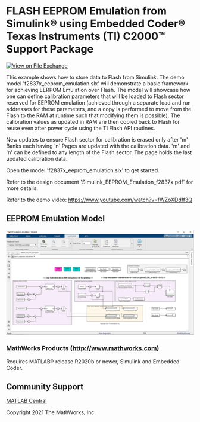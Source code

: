 # **FLASH EEPROM Emulation from Simulink® using Embedded Coder® Texas Instruments (TI) C2000™ Support Package**
<!-- This is the "Title of the contribution" that was approved during the Community Contribution Review Process --> 

[![View <File Exchange Title> on File Exchange](https://www.mathworks.com/matlabcentral/images/matlab-file-exchange.svg)](https://www.mathworks.com/matlabcentral/fileexchange/####-file-exchange-title)  
<!-- Add this icon to the README if this repo also appears on File Exchange via the "Connect to GitHub" feature --> 
This example shows how to store data to Flash from Simulink. The demo model 'f2837x_eeprom_emulation.slx' will demonstrate a basic framework for achieving EERPOM Emulation over Flash. The model will showcase how one can define calibration parameters that will be loaded to Flash sector reserved for EEPROM emulation (achieved through a separate load and run addresses for these parameters, and a copy is performed to move from the Flash to the RAM at runtime such that modifying them is possible). The calibration values as updated in RAM are then copied back to Flash for reuse even after power cycle using the TI Flash API routines.
  
New updates to ensure Flash sector for calibration is erased only after 'm' Banks each having 'n' Pages are updated with the calibration data. 'm' and 'n' can be defined to any length of the Flash sector. The page holds the last updated calibration data.

Open the model 'f2837x_eeprom_emulation.slx' to get started.

Refer to the design document 'Simulink_EEPROM_Emulation_f2837x.pdf' for more details.

Refer to the demo video: https://www.youtube.com/watch?v=fWZoXDdff3Q

<!--- If your project includes a visualation or any images or an App please include a screenshot in this README --->

## **EEPROM Emulation Model**
![](overview/F2837x_eeprom_emulation.JPG) 

### MathWorks Products (http://www.mathworks.com)

Requires MATLAB® release R2020b or newer, Simulink and Embedded Coder.

## Community Support
[MATLAB Central](https://www.mathworks.com/matlabcentral)

Copyright 2021 The MathWorks, Inc.

